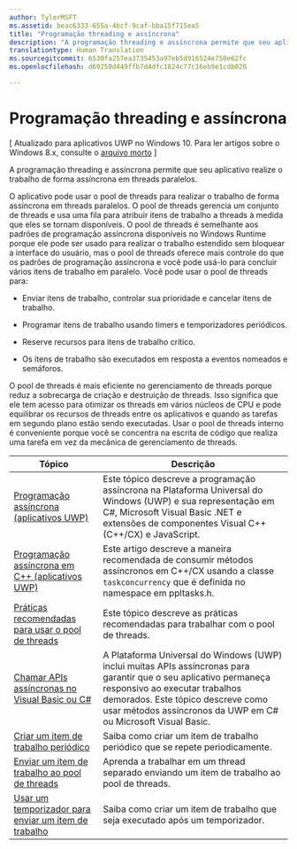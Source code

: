 ```yaml
---
author: TylerMSFT
ms.assetid: beac6333-655a-4bcf-9caf-bba15f715ea5
title: "Programação threading e assíncrona"
description: "A programação threading e assíncrona permite que seu aplicativo realize o trabalho de forma assíncrona em threads paralelos."
translationtype: Human Translation
ms.sourcegitcommit: 6530fa257ea3735453a97eb5d916524e750e62fc
ms.openlocfilehash: d69259d449ffb7d4dfc1824c77c16eb9e1cdb026

---
```

# Programação threading e assíncrona

\[ Atualizado para aplicativos UWP no Windows 10. Para ler artigos sobre o Windows 8.x, consulte o [arquivo morto](http://go.microsoft.com/fwlink/p/?linkid=619132) \]

A programação threading e assíncrona permite que seu aplicativo realize o trabalho de forma assíncrona em threads paralelos.

O aplicativo pode usar o pool de threads para realizar o trabalho de forma assíncrona em threads paralelos. O pool de threads gerencia um conjunto de threads e usa uma fila para atribuir itens de trabalho a threads à medida que eles se tornam disponíveis. O pool de threads é semelhante aos padrões de programação assíncrona disponíveis no Windows Runtime porque ele pode ser usado para realizar o trabalho estendido sem bloquear a interface do usuário, mas o pool de threads oferece mais controle do que os padrões de programação assíncrona e você pode usá-lo para concluir vários itens de trabalho em paralelo. Você pode usar o pool de threads para:

-   Enviar itens de trabalho, controlar sua prioridade e cancelar itens de trabalho.

-   Programar itens de trabalho usando timers e temporizadores periódicos.

-   Reserve recursos para itens de trabalho crítico.

-   Os itens de trabalho são executados em resposta a eventos nomeados e semáforos.

O pool de threads é mais eficiente no gerenciamento de threads porque reduz a sobrecarga de criação e destruição de threads. Isso significa que ele tem acesso para otimizar os threads em vários núcleos de CPU e pode equilibrar os recursos de threads entre os aplicativos e quando as tarefas em segundo plano estão sendo executadas. Usar o pool de threads interno é conveniente porque você se concentra na escrita de código que realiza uma tarefa em vez da mecânica de gerenciamento de threads.

| Tópico                                                                                                          | Descrição                         |
|----------------------------------------------------------------------------------------------------------------|-------------------------------------|
| [Programação assíncrona (aplicativos UWP)](asynchronous-programming-universal-windows-platform-apps.md)              | Este tópico descreve a programação assíncrona na Plataforma Universal do Windows (UWP) e sua representação em C#, Microsoft Visual Basic .NET e extensões de componentes Visual C++ (C++/CX) e JavaScript. |
| [Programação assíncrona em C++ (aplicativos UWP)](asynchronous-programming-in-cpp-universal-windows-platform-apps.md)| Este artigo descreve a maneira recomendada de consumir métodos assíncronos em C++/CX usando a classe <code>task</code><code>concurrency</code> que é definida no namespace  em ppltasks.h. |
| [Práticas recomendadas para usar o pool de threads](best-practices-for-using-the-thread-pool.md)                         | Este tópico descreve as práticas recomendadas para trabalhar com o pool de threads. |
| [Chamar APIs assíncronas no Visual Basic ou C#](call-asynchronous-apis-in-csharp-or-visual-basic.md)             | A Plataforma Universal do Windows (UWP) inclui muitas APIs assíncronas para garantir que o seu aplicativo permaneça responsivo ao executar trabalhos demorados. Este tópico descreve como usar métodos assíncronos da UWP em C# ou Microsoft Visual Basic. |
| [Criar um item de trabalho periódico](create-a-periodic-work-item.md)                                                   | Saiba como criar um item de trabalho periódico que se repete periodicamente. |
| [Enviar um item de trabalho ao pool de threads](submit-a-work-item-to-the-thread-pool.md)                               | Aprenda a trabalhar em um thread separado enviando um item de trabalho ao pool de threads. |
| [Usar um temporizador para enviar um item de trabalho](use-a-timer-to-submit-a-work-item.md)                                       | Saiba como criar um item de trabalho que seja executado após um temporizador. |







<!--HONumber=Jun16_HO4-->


